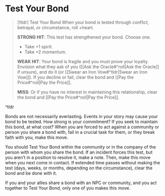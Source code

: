 # Test Your Bond
>[!tldr] Test Your Bond
>When your bond is tested through conflict, betrayal, or circumstance, roll +heart.
>
>**STRONG HIT**: This test has strengthened your bond. Choose one.
>- Take +1 spirit.
>- Take +2 momentum.
>
>**WEAK HIT**: Your bond is fragile and you must prove your loyalty. Envision what they ask of you ([[Ask the Oracle#^roll|Ask the Oracle]] if unsure), and do it (or [[Swear an Iron Vow#^tldr|Swear an Iron Vow]]). If you decline or fail, clear the bond and [[Pay the Price#^roll|Pay the Price]].
>
>**MISS**: Or if you have no interest in maintaining this relationship, clear the bond and [[Pay the Price#^roll|Pay the Price]].

^tldr

Bonds are not necessarily everlasting. Events in your story may cause your bond to be tested. How strong is your commitment? If you seek to maintain this bond, at what cost? When you are forced to act against a community or person you share a bond with, fail in a crucial task for them, or they break faith with you, make this move.

You should Test Your Bond within the community or in the company of the person with whom you share the bond. If an incident forces this test, but you aren’t in a position to resolve it, make a note. Then, make this move when you next come in contact. If extended time passes without making the test (days, weeks, or months, depending on the circumstance), clear the bond and be done with it.

If you and your allies share a bond with an NPC or community, and you act together to Test Your Bond, only one of you makes this move.